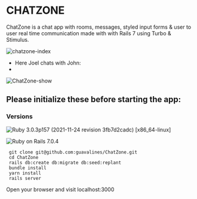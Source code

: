 # CHATZONE

ChatZone is a chat app with rooms, messages, styled input forms & user to user real time communication made with with Rails 7 using Turbo & Stimulus.

![chatzone-index](https://user-images.githubusercontent.com/100665876/213108626-55c1a6df-4873-4292-a8b8-3a7e6bd5c819.jpeg)

- Here Joel chats with John:
- 
![ChatZone-show](https://user-images.githubusercontent.com/100665876/213362780-c1032945-6c06-4fe8-8955-5e6dff309869.jpeg)



## Please initialize these before starting the app:

### Versions


![Ruby](https://img.shields.io/badge/Ruby-CC342D?style=for-the-badge&logo=ruby&logoColor=white) 3.0.3p157 (2021-11-24 revision 3fb7d2cadc) [x86_64-linux]

![Ruby on Rails](https://img.shields.io/badge/Ruby_on_Rails-CC0000?style=for-the-badge&logo=ruby-on-rails&logoColor=white) 7.0.4

```
 git clone git@github.com:guavalines/ChatZone.git
 cd ChatZone
 rails db:create db:migrate db:seed:replant
 bundle install
 yarn install
 rails server
 ```
 
 Open your browser and visit localhost:3000
